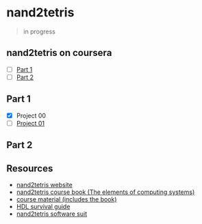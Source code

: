# nand2tetris

> in progress

## nand2tetris on coursera
- [ ] [Part 1](https://www.coursera.org/learn/build-a-computer)
- [ ] [Part 2](https://www.coursera.org/learn/nand2tetris2)

## Part 1
- [X] Project 00
- [ ] [Project 01](https://www.nand2tetris.org/project01)

## Part 2


## Resources
- [nand2tetris website](http://www.nand2tetris.org)
- [nand2tetris course book (The elements of computing systems)](http://nand2tetris.org/book.php)
- [course material (includes the book)](http://nand2tetris.org/course.php)
- [HDL survival guide](http://www.nand2tetris.org/software/HDL%20Survival%20Guide.html)
- [nand2tetris software suit](http://www.nand2tetris.org/software.php)


